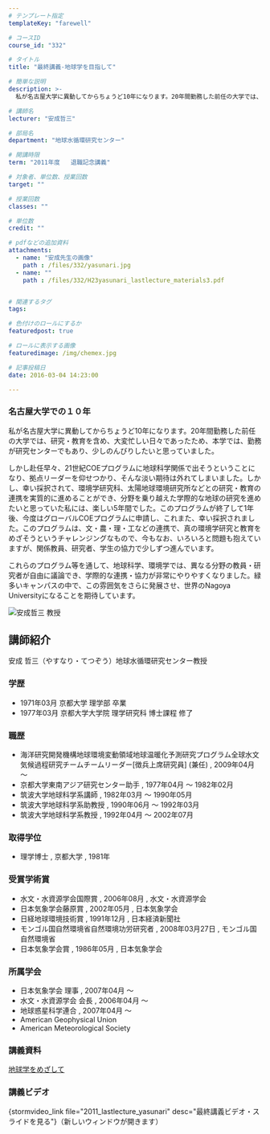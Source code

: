 ```yaml
---
# テンプレート指定
templateKey: "farewell"

# コースID
course_id: "332"

# タイトル
title: "最終講義-地球学を目指して"

# 簡単な説明
description: >-
  私が名古屋大学に異動してからちょうど10年になります。20年間勤務した前任の大学では、研究・教育を含め、大変忙しい日々であったため、本学では、勤務が研究センターでもあり、少しのんびりしたいと思って...

# 講師名
lecturer: "安成哲三"

# 部局名
department: "地球水循環研究センター"

# 開講時限
term: "2011年度	退職記念講義"

# 対象者、単位数、授業回数
target: ""

# 授業回数
classes: ""

# 単位数
credit: ""

# pdfなどの追加資料
attachments: 
  - name: "安成先生の画像" 
    path : /files/332/yasunari.jpg
  - name: "" 
    path : /files/332/H23yasunari_lastlecture_materials3.pdf


# 関連するタグ
tags:

# 色付けのロールにするか
featuredpost: true

# ロールに表示する画像
featuredimage: /img/chemex.jpg

# 記事投稿日
date: 2016-03-04 14:23:00

---
```

### 名古屋大学での１０年 

私が名古屋大学に異動してからちょうど10年になります。20年間勤務した前任の大学では、研究・教育を含め、大変忙しい日々であったため、本学では、勤務が研究センターでもあり、少しのんびりしたいと思っていました。 

しかし赴任早々、21世紀COEプログラムに地球科学関係で出そうということになり、拠点リーダーを仰せつかり、そんな淡い期待は外れてしまいました。しかし、幸い採択されて、環境学研究科、太陽地球環境研究所などとの研究・教育の連携を実質的に進めることができ、分野を乗り越えた学際的な地球の研究を進めたいと思っていた私には、楽しい5年間でした。このプログラムが終了して1年後、今度はグローバルCOEプログラムに申請し、これまた、幸い採択されました。このプログラムは、文・農・理・工などの連携で、真の環境学研究と教育をめざそうというチャレンジングなもので、今もなお、いろいろと問題も抱えていますが、関係教員、研究者、学生の協力で少しずつ進んでいます。 

これらのプログラム等を通して、地球科学、環境学では、異なる分野の教員・研究者が自由に議論でき、学際的な連携・協力が非常にやりやすくなりました。緑多いキャンパスの中で、この雰囲気をさらに発展させ、世界のNagoya Universityになることを期待しています。

![安成哲三 教授](/files/332/yasunari.jpg) 
## 講師紹介

安成 哲三（やすなり・てつぞう）地球水循環研究センター教授 

### 学歴

  * 1971年03月 京都大学 理学部 卒業
  * 1977年03月 京都大学大学院 理学研究科 博士課程 修了

### 職歴

  * 海洋研究開発機構地球環境変動領域地球温暖化予測研究プログラム全球水文気候過程研究チームチームリーダー[徴兵上席研究員] (兼任) , 2009年04月 〜
  * 京都大学東南アジア研究センター助手 , 1977年04月 〜 1982年02月
  * 筑波大学地球科学系講師 , 1982年03月 〜 1990年05月
  * 筑波大学地球科学系助教授 , 1990年06月 〜 1992年03月
  * 筑波大学地球科学系教授 , 1992年04月 〜 2002年07月

### 取得学位

  * 理学博士 , 京都大学 , 1981年

### 受賞学術賞

  * 水文・水資源学会国際賞 , 2006年08月 , 水文・水資源学会
  * 日本気象学会藤原賞 , 2002年05月 , 日本気象学会
  * 日経地球環境技術賞 , 1991年12月 , 日本経済新聞社
  * モンゴル国自然環境省自然環境功労研究者 , 2008年03月27日 , モンゴル国自然環境省
  * 日本気象学会賞 , 1986年05月 , 日本気象学会

### 所属学会

  * 日本気象学会 理事 , 2007年04月 〜
  * 水文・水資源学会 会長 , 2006年04月 〜
  * 地球惑星科学連合 , 2007年04月 〜
  * American Geophysical Union
  * American Meteorological Society
### 講義資料


[地球学をめざして](/files/332/H23yasunari_lastlecture_materials3.pdf) 

### 講義ビデオ

{stormvideo_link file="2011_lastlecture_yasunari" desc="最終講義ビデオ・スライドを見る"}（新しいウィンドウが開きます）